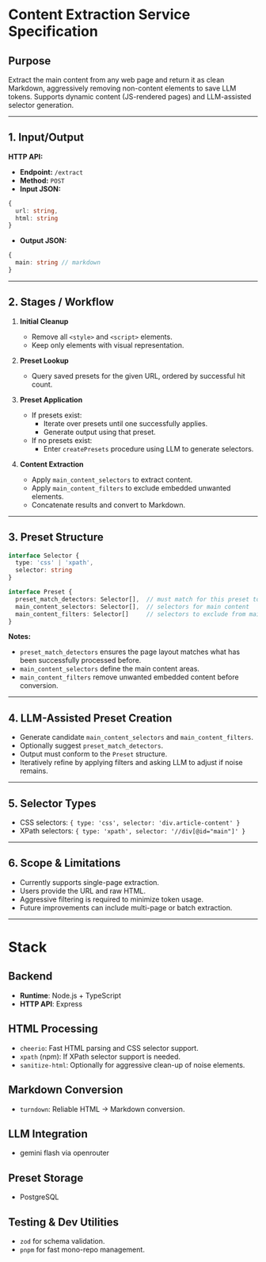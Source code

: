 # Content Extraction Service Specification

## Purpose
Extract the main content from any web page and return it as clean Markdown, aggressively removing non-content elements to save LLM tokens. Supports dynamic content (JS-rendered pages) and LLM-assisted selector generation.

---

## 1. Input/Output

**HTTP API:**

- **Endpoint:** `/extract`
- **Method:** `POST`
- **Input JSON:**
```ts
{
  url: string,
  html: string
}
```
- **Output JSON:**
```ts
{
  main: string // markdown
}
```

---

## 2. Stages / Workflow

1. **Initial Cleanup**
   - Remove all `<style>` and `<script>` elements.
   - Keep only elements with visual representation.
   
2. **Preset Lookup**
   - Query saved presets for the given URL, ordered by successful hit count.
   
3. **Preset Application**
   - If presets exist:
     - Iterate over presets until one successfully applies.
     - Generate output using that preset.
   - If no presets exist:
     - Enter `createPresets` procedure using LLM to generate selectors.

4. **Content Extraction**
   - Apply `main_content_selectors` to extract content.
   - Apply `main_content_filters` to exclude embedded unwanted elements.
   - Concatenate results and convert to Markdown.

---

## 3. Preset Structure

```ts
interface Selector {
  type: 'css' | 'xpath',
  selector: string
}

interface Preset {
  preset_match_detectors: Selector[],  // must match for this preset to apply
  main_content_selectors: Selector[],  // selectors for main content
  main_content_filters: Selector[]     // selectors to exclude from main content
}
```

**Notes:**
- `preset_match_detectors` ensures the page layout matches what has been successfully processed before.
- `main_content_selectors` define the main content areas.
- `main_content_filters` remove unwanted embedded content before conversion.

---

## 4. LLM-Assisted Preset Creation

- Generate candidate `main_content_selectors` and `main_content_filters`.
- Optionally suggest `preset_match_detectors`.
- Output must conform to the `Preset` structure.
- Iteratively refine by applying filters and asking LLM to adjust if noise remains.

---

## 5. Selector Types

- CSS selectors: `{ type: 'css', selector: 'div.article-content' }`
- XPath selectors: `{ type: 'xpath', selector: '//div[@id="main"]' }`

---

## 6. Scope & Limitations

- Currently supports single-page extraction.
- Users provide the URL and raw HTML.
- Aggressive filtering is required to minimize token usage.
- Future improvements can include multi-page or batch extraction.

---

# Stack

## Backend
- **Runtime**: Node.js + TypeScript
- **HTTP API**: Express

## HTML Processing
- `cheerio`: Fast HTML parsing and CSS selector support.
- `xpath` (npm): If XPath selector support is needed.
- `sanitize-html`: Optionally for aggressive clean-up of noise elements.

## Markdown Conversion
- `turndown`: Reliable HTML → Markdown conversion.

## LLM Integration
- gemini flash via openrouter

## Preset Storage
- PostgreSQL

## Testing & Dev Utilities
- `zod` for schema validation.
- `pnpm` for fast mono-repo management.

